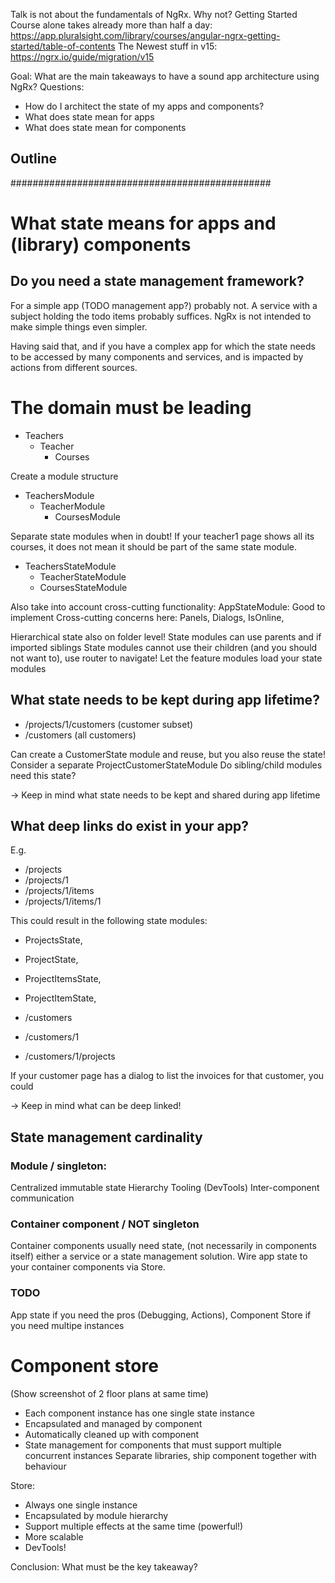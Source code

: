 Talk is not about the fundamentals of NgRx.
Why not? Getting Started Course alone takes already more than half a day: https://app.pluralsight.com/library/courses/angular-ngrx-getting-started/table-of-contents
The Newest stuff in v15: https://ngrx.io/guide/migration/v15

Goal: What are the main takeaways to have a sound app architecture using NgRx?
Questions:
- How do I architect the state of my apps and components?
- What does state mean for apps 
- What does state mean for components

## Outline

###############################################

# What state means for apps and (library) components

## Do you need a state management framework?
For a simple app (TODO management app?) probably not.
A service with a subject holding the todo items probably suffices.
NgRx is not intended to make simple things even simpler.

Having said that, and if you have a complex app for which the state needs to be accessed by many components and services, and is impacted by actions from different sources.


# The domain must be leading 

- Teachers
  - Teacher
    - Courses

Create a module structure

- TeachersModule
  - TeacherModule
    - CoursesModule

Separate state modules when in doubt!
If your teacher1 page shows all its courses, it does not mean it should be part of the same state module.

- TeachersStateModule
  - TeacherStateModule
  - CoursesStateModule

Also take into account cross-cutting functionality:
AppStateModule: Good to implement Cross-cutting concerns here: Panels, Dialogs, IsOnline,

Hierarchical state also on folder level!
State modules can use parents and if imported siblings
State modules cannot use their children (and you should not want to), use router to navigate!
Let the feature modules load your state modules



## What state needs to be kept during app lifetime?
- /projects/1/customers (customer subset)
- /customers (all customers)

Can create a CustomerState module and reuse, but you also reuse the state!
Consider a separate ProjectCustomerStateModule
Do sibling/child modules need this state?

-> Keep in mind what state needs to be kept and shared during app lifetime


## What deep links do exist in your app?
E.g.
- /projects
- /projects/1
- /projects/1/items
- /projects/1/items/1

This could result in the following state modules:
- ProjectsState, 
- ProjectState, 
- ProjectItemsState, 
- ProjectItemState, 



- /customers
- /customers/1
- /customers/1/projects

If your customer page has a dialog to list the invoices for that customer, you could 

-> Keep in mind what can be deep linked!





## State management cardinality
### Module / singleton: 
Centralized immutable state
Hierarchy
Tooling (DevTools)
Inter-component communication

### Container component / NOT singleton

Container components usually need state, (not necessarily in components itself) either a service or a state management solution. Wire app state to your container components via Store.



### TODO
App state if you need the pros (Debugging, Actions), Component Store if you need multipe instances


# Component store
(Show screenshot of 2 floor plans at same time)
- Each component instance has one single state instance
- Encapsulated and managed by component
- Automatically cleaned up with component
- State management for components that must support multiple concurrent instances
  Separate libraries, ship component together with behaviour

Store:
- Always one single instance
- Encapsulated by module hierarchy
- Support multiple effects at the same time (powerful!)
- More scalable
- DevTools!



Conclusion:
What must be the key takeaway?

